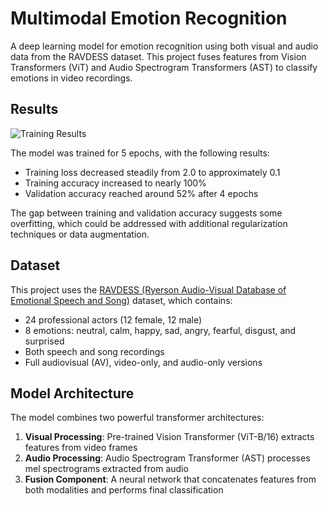 # Multimodal Emotion Recognition

A deep learning model for emotion recognition using both visual and audio data from the RAVDESS dataset. This project fuses features from Vision Transformers (ViT) and Audio Spectrogram Transformers (AST) to classify emotions in video recordings.

## Results

![Training Results](training_history.png)

The model was trained for 5 epochs, with the following results:
- Training loss decreased steadily from 2.0 to approximately 0.1
- Training accuracy increased to nearly 100%
- Validation accuracy reached around 52% after 4 epochs

The gap between training and validation accuracy suggests some overfitting, which could be addressed with additional regularization techniques or data augmentation.

## Dataset

This project uses the [RAVDESS (Ryerson Audio-Visual Database of Emotional Speech and Song)](https://zenodo.org/record/1188976) dataset, which contains:
- 24 professional actors (12 female, 12 male)
- 8 emotions: neutral, calm, happy, sad, angry, fearful, disgust, and surprised
- Both speech and song recordings
- Full audiovisual (AV), video-only, and audio-only versions

## Model Architecture

The model combines two powerful transformer architectures:

1. **Visual Processing**: Pre-trained Vision Transformer (ViT-B/16) extracts features from video frames
2. **Audio Processing**: Audio Spectrogram Transformer (AST) processes mel spectrograms extracted from audio
3. **Fusion Component**: A neural network that concatenates features from both modalities and performs final classification
